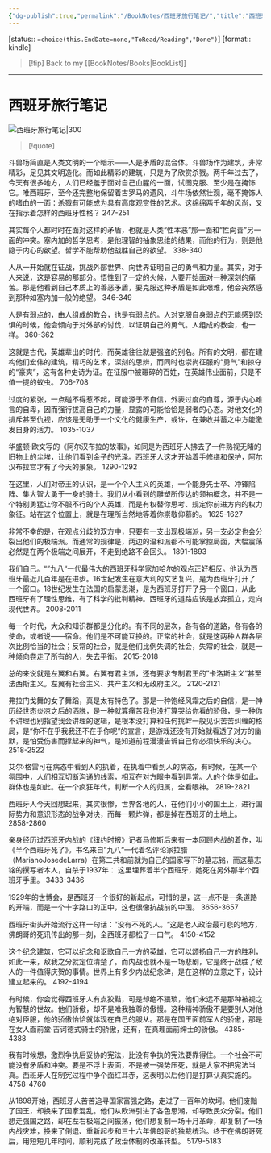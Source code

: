 ```yaml
---
{"dg-publish":true,"permalink":"/BookNotes/西班牙旅行笔记/","title":"西班牙旅行笔记","noteIcon":""}
---
```


[status:: `=choice(this.EndDate=none,"ToRead/Reading","Done")`]
[format:: kindle]

>[!tip] Back to my [[BookNotes/Books\|BookList]]

---
# 西班牙旅行笔记

![西班牙旅行笔记|300](https://img9.doubanio.com/view/subject/l/public/s27035914.jpg)

>[!quote]

斗兽场简直是人类文明的一个暗示——人是矛盾的混合体。斗兽场作为建筑，非常精彩，足见其文明造化。而如此精彩的建筑，只是为了欣赏杀戮。两千年过去了，今天有很多地方，人们已经羞于面对自己血腥的一面，试图克服、至少是在掩饰它。唯西班牙，至今还完整地保留着古罗马的遗风，斗牛场依然壮观，毫不掩饰人的嗜血的一面：杀戮有可能成为具有高度观赏性的艺术。这绵绵两千年的风尚，又在指示着怎样的西班牙性格？
 247-251  
  
其实每个人都时时在面对这样的矛盾，也就是人类“性本恶”那一面和“性向善”另一面的冲突。塞内加的哲学思考，是他理智的抽象思维的结果，而他的行为，则是他隐于内心的欲望。哲学不能帮助他战胜自己的欲望。
 338-340   
 
人从一开始就在征战，挑战外部世界、向世界证明自己的勇气和力量。其实，对于人来说，这是容易的那部分。悟性到了一定的火候，人要开始面对一种深刻的痛苦。那是他看到自己本质上的善恶矛盾，要克服这种矛盾是如此艰难，他会突然感到那种如塞内加一般的绝望。
 346-349   
 
人是有弱点的，由人组成的教会，也是有弱点的。人对克服自身弱点的无能感到恐惧的时候，他会倾向于对外部的讨伐，以证明自己的勇气。人组成的教会，也一样。
 360-362   

这就是古代，英雄辈出的时代，而英雄往往就是强盗的别名。所有的文明，都在建构他们宏伟的建筑，精巧的艺术，深刻的思辨，而同时也崇尚征服的“勇气”和掠夺的“豪爽”，这有各种史诗为证。在征服中被碾碎的百姓，在英雄伟业面前，只是不值一提的蚁虫。
 706-708 
   
过度的紧张，一点碰不得惹不起，可能源于不自信，外表过度的自尊，源于内心难言的自卑，因而强行拔高自己的力量，显露的可能恰恰是弱者的心态。对他文化的排斥甚至仇视，应该是无助于一个文化的健康生产，或许，在兼收并蓄之中方能激发自身的活力。
 1035-1037   
 
华盛顿·欧文写的《阿尔汉布拉的故事》，如同是为西班牙人拂去了一件熟视无睹的旧物上的尘埃，让他们看到金子的光泽。西班牙人这才开始着手修缮和保护，阿尔汉布拉宫才有了今天的景象。
 1290-1292   
 
在这里，人们对帝王的认识，是一个个人主义的英雄，一个能身先士卒、冲锋陷阵、集大智大勇于一身的骑士。我们从小看到的雕塑所传达的领袖概念，并不是一个特别勇猛让你不服不行的个人英雄，而是有权替你思考、规定你前进方向的权力象征。站在这个位置上，就是在理所当然地等着你崇敬仰慕的。
 1625-1627   
 
非常不幸的是，在观点分歧的双方中，只要有一支出现极端派，另一支必定也会分裂出他们的极端派。而通常的规律是，两边的温和派都不可能掌控局面，大幅震荡必然是在两个极端之间展开，不走到绝路不会回头。
 1891-1893   
 
我们自己。“”九八“一代最伟大的西班牙科学家加哈尔的观点正好相反。他认为西班牙最近几百年是在进步。16世纪发生在意大利的文艺复兴，是为西班牙打开了一个窗口。18世纪发生在法国的启蒙思潮，是为西班牙打开了另一个窗口，从此西班牙有了理性思维，有了科学的批判精神。西班牙的道路应该是放弃孤立，走向现代世界。
 2008-2011   
 
每一个时代，大众和知识群都是分化的。有不同的层次，各有各的道路，各有各的使命，或者说——宿命。他们是不可能互换的。正常的社会，就是这两种人群各层次比例恰当的社会；反常的社会，就是他们比例失调的社会，失常的社会，就是一种倾向卷走了所有的人，失去平衡。
 2015-2018   
 
总的来说就是左翼和右翼。右翼有君主派，还有要求专制君王的”卡洛斯主义“甚至法西斯主义。左翼有社会主义、共产主义和无政府主义。
 2120-2121   

弗拉门戈舞的女子舞蹈，真是太有特色了。那是一种饱经风霜之后的自信，是一神历经世态炎凉之后的洒脱，是一种就算痛苦我也没打算哭给你看的骄傲，是一种你不讲理也别指望我会讲理的逻辑，是根本没打算和任何挑衅一般见识苦苦纠缠的格局，是“你不在乎我我还不在乎你呢”的宣言，是游戏还没有开始就看透了对方的幽默，是怕受伤害而撑起来的神气，是知道前程漫漫告诉自己你必须快乐的决心。
 2518-2522   
 
艾尔·格雷可在病态中看到人的执着，在执着中看到人的病态，有时候，在某一个氛围中，人们相互切断沟通的线索，相互在对方眼中看到异常。人的个体是如此，群体也是如此。在一个疯狂年代，判断一个人的归属，全看眼神。
 2819-2821   
 
西班牙人今天回想起来，其实很惨，世界各地的人，在他们小小的国土上，进行国际势力和意识形态的战争对决，而每一颗炸弹，都是掉在西班牙的土地上。
 2858-2860   
 
亲身经历过西班牙内战的《纽约时报》记者马修斯后来有一本回顾内战的着作，叫《半个西班牙死了》。书名来自”九八“一代着名评论家拉腊（MarianoJosedeLarra）在第二共和前就为自己的国家写下的墓志铭，而这墓志铭的撰写者本人，自杀于1937年： 这里埋葬着半个西班牙，她死在另外那半个西班牙手里。
 3433-3436   
 
1929年的世博会，是西班牙一个很好的新起点，可惜的是，这一点不是一条道路的开端，而是一个十字路口的正中，这也很像抗战前的中国。
 3656-3657   
 
西班牙街头开始流行这样一句话：”没有不死的人。“这是老人政治最可悲的地方，佛朗哥的死讯传出的那一刻，全西班牙都松了一口气。
 4150-4152  
  
这个纪念建筑，它可以纪念和讴歌自己一方的英雄，它可以颂扬自己一方的胜利，如此一来，敌我之分就定位清楚了。而内战也就不是一场悲剧，它是终于战胜了敌人的一件值得庆贺的事情。世界上有多少内战纪念碑，是在这样的立意之下，设计建立起来的。
 4192-4194   
 
有时候，你会觉得西班牙人有点狡黠，可是却绝不猥琐，他们永远不是那种被视之为智慧的世故。他们骄傲，却不是唯我独尊的傲慢。这种精神骄傲不是要别人对他绝对臣服，他的骄傲怡恰就体现在自己的服从。那是在国王面前军人的骄傲，那是在女人面前堂·吉诃德式骑士的骄傲，还有，在真理面前绅士的骄傲。
 4385-4388   
 
我有时候想，激烈争执后妥协的宪法，比没有争执的宪法要靠得住。一个社会不可能没有矛盾和冲突。要是不浮上表面，不是被一强势压死，就是大家不把宪法当真。西班牙人在制宪过程中争个面红耳赤，这表明以后他们是打算认真实施的。
 4758-4760   
 
从1898开始，西班牙人苦苦追寻国家富强之路，走过了一百年的坎坷。他们废黜了国王，却换来了国家混乱。他们从欧洲引进了各色思潮，却导致民众分裂。他们想走强国之路，却在左右极端之间振荡，他们想复制一场十月革命，却复制了一场内战灾难，换来了倒退、重新起步和三十六年佛朗哥的独裁统治。终于在佛朗哥死后，用短短几年时间，顺利完成了政治体制的改革转型。
 5179-5183 
